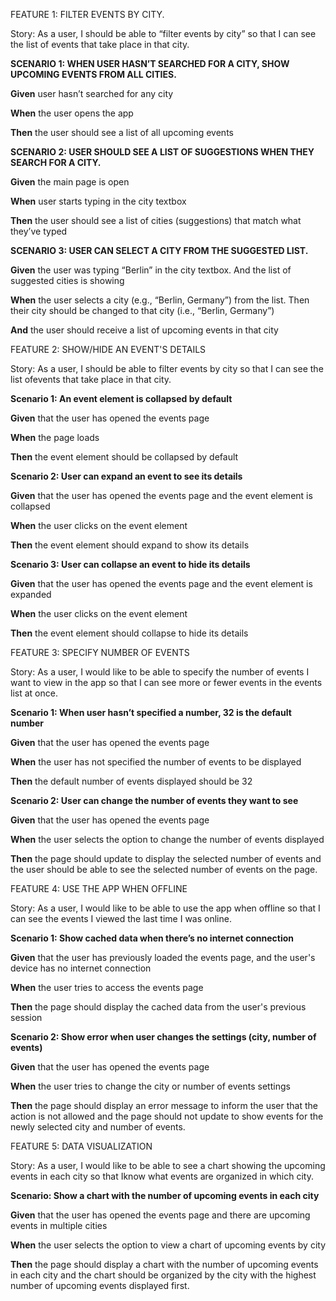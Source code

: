 FEATURE 1: FILTER EVENTS BY CITY. 

Story: As a user, I should be able to “filter events by city” so that I can see the list of events that take place in that city.

**SCENARIO 1: WHEN USER HASN’T SEARCHED FOR A CITY, SHOW UPCOMING EVENTS FROM ALL CITIES.**

**Given** user hasn’t searched for any city

**When** the user opens the app

**Then** the user should see a list of all upcoming events

**SCENARIO 2: USER SHOULD SEE A LIST OF SUGGESTIONS WHEN THEY SEARCH FOR A CITY.**

**Given** the main page is open

**When** user starts typing in the city textbox

**Then** the user should see a list of cities (suggestions) that match what they’ve typed

**SCENARIO 3: USER CAN SELECT A CITY FROM THE SUGGESTED LIST.**

**Given** the user was typing “Berlin” in the city textbox. And the list of suggested cities is showing

**When** the user selects a city (e.g., “Berlin, Germany”) from the list. Then their city should be changed to that city (i.e., “Berlin, Germany”)

**And** the user should receive a list of upcoming events in that city

FEATURE 2: SHOW/HIDE AN EVENT'S DETAILS

Story: As a user, I should be able to filter events by city so that I can see the list ofevents that take place in that city.

**Scenario 1: An event element is collapsed by default**

**Given** that the user has opened the events page 

**When** the page loads

**Then** the event element should be collapsed by default

**Scenario 2: User can expand an event to see its details**

**Given** that the user has opened the events page and the event element is collapsed 

**When** the user clicks on the event element

**Then** the event element should expand to show its details

**Scenario 3: User can collapse an event to hide its details**

**Given** that the user has opened the events page and the event element is expanded 

**When** the user clicks on the event element

**Then** the event element should collapse to hide its details

FEATURE 3: SPECIFY NUMBER OF EVENTS

Story: As a user, I would like to be able to specify the number of events I want to view in the app so that I can see more or fewer events in the events list at once.

**Scenario 1: When user hasn’t specified a number, 32 is the default number**

**Given** that the user has opened the events page

**When** the user has not specified the number of events to be displayed

**Then** the default number of events displayed should be 32

**Scenario 2: User can change the number of events they want to see**

**Given** that the user has opened the events page

**When** the user selects the option to change the number of events displayed

**Then** the page should update to display the selected number of events and the user should be able to see the selected number of events on the page.

FEATURE 4: USE THE APP WHEN OFFLINE

Story: As a user, I would like to be able to use the app when offline so that I can see the events I viewed the last time I was online.

**Scenario 1: Show cached data when there’s no internet connection**

**Given** that the user has previously loaded the events page, and the user's device has no internet connection

**When** the user tries to access the events page

**Then** the page should display the cached data from the user's previous session

**Scenario 2: Show error when user changes the settings (city, number of events)**

**Given** that the user has opened the events page 

**When** the user tries to change the city or number of events settings

**Then** the page should display an error message to inform the user that the action is not allowed and the page should not update to show events for the newly selected city and number of events.

FEATURE 5: DATA VISUALIZATION

Story: As a user, I would like to be able to see a chart showing the upcoming events in each city so that Iknow what events are organized in which city.

**Scenario: Show a chart with the number of upcoming events in each city**

**Given** that the user has opened the events page and there are upcoming events in multiple cities

**When** the user selects the option to view a chart of upcoming events by city

**Then** the page should display a chart with the number of upcoming events in each city and the chart should be organized by the city with the highest number of upcoming events displayed first. 
